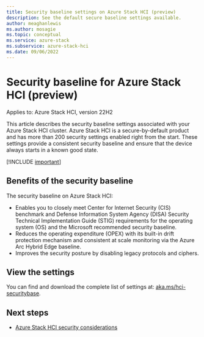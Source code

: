 ```yaml
---
title: Security baseline settings on Azure Stack HCI (preview)
description: See the default secure baseline settings available.
author: meaghanlewis
ms.author: mosagie
ms.topic: conceptual
ms.service: azure-stack
ms.subservice: azure-stack-hci
ms.date: 09/06/2022
---
```


# Security baseline for Azure Stack HCI (preview)

Applies to: Azure Stack HCI, version 22H2

This article describes the security baseline settings associated with your Azure Stack HCI cluster. Azure Stack HCI is a secure-by-default product and has more than 200 security settings enabled right from the start. These settings provide a consistent security baseline and ensure that the device always starts in a known good state.

[!INCLUDE [important](../../includes/hci-preview.md)]

## Benefits of the security baseline

The security baseline on Azure Stack HCI:

- Enables you to closely meet Center for Internet Security (CIS) benchmark and Defense Information System Agency (DISA) Security Technical Implementation Guide (STIG) requirements for the operating system (OS) and the Microsoft recommended security baseline.
- Reduces the operating expenditure (OPEX) with its built-in drift protection mechanism and consistent at scale monitoring via the Azure Arc Hybrid Edge baseline.
- Improves the security posture by disabling legacy protocols and ciphers.

## View the settings

You can find and download the complete list of settings at: [aka.ms/hci-securitybase](https://aka.ms/hci-securitybase).

## Next steps

- [Azure Stack HCI security considerations](./security.md)
